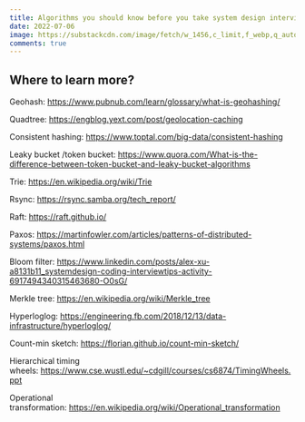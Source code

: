 ```yaml
---
title: Algorithms you should know before you take system design interviews
date: 2022-07-06
image: https://substackcdn.com/image/fetch/w_1456,c_limit,f_webp,q_auto:good,fl_progressive:steep/https%3A%2F%2Fbucketeer-e05bbc84-baa3-437e-9518-adb32be77984.s3.amazonaws.com%2Fpublic%2Fimages%2Ffdbcc119-8f5d-4d27-9a4b-2c8bde82b537_4026x8030.jpeg
comments: true
---
```

## **Where to learn more?**

Geohash: <https://www.pubnub.com/learn/glossary/what-is-geohashing/>

Quadtree: <https://engblog.yext.com/post/geolocation-caching>

Consistent hashing: <https://www.toptal.com/big-data/consistent-hashing>

Leaky bucket /token bucket: <https://www.quora.com/What-is-the-difference-between-token-bucket-and-leaky-bucket-algorithms>

Trie: <https://en.wikipedia.org/wiki/Trie>

Rsync: <https://rsync.samba.org/tech_report/>

Raft: <https://raft.github.io/>

Paxos: <https://martinfowler.com/articles/patterns-of-distributed-systems/paxos.html>

Bloom filter: <https://www.linkedin.com/posts/alex-xu-a8131b11_systemdesign-coding-interviewtips-activity-6917494340315463680-O0sG/>

Merkle tree: <https://en.wikipedia.org/wiki/Merkle_tree>

Hyperloglog: <https://engineering.fb.com/2018/12/13/data-infrastructure/hyperloglog/>

Count-min sketch: <https://florian.github.io/count-min-sketch/>

Hierarchical timing wheels: <https://www.cse.wustl.edu/~cdgill/courses/cs6874/TimingWheels.ppt>

Operational transformation: <https://en.wikipedia.org/wiki/Operational_transformation>